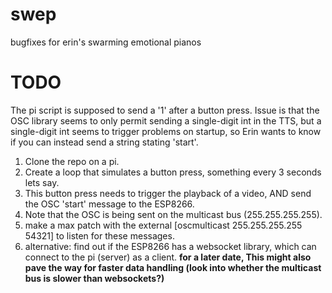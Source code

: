 # swep
bugfixes for erin's swarming emotional pianos 

# TODO
The pi script is supposed to send a '1' after a button press. Issue is that the OSC library seems to only permit sending a single-digit int in the TTS, but a single-digit int seems to trigger problems on startup, so Erin wants to know if you can instead send a string stating 'start'. 

1. Clone the repo on a pi. 
2. Create a loop that simulates a button press, something every 3 seconds lets say. 
3. This button press needs to trigger the playback of a video, AND send the OSC 'start' message to the ESP8266. 
4. Note that the OSC is being sent on the multicast bus (255.255.255.255). 
5. make a max patch with the external [oscmulticast 255.255.255.255 54321] to listen for these messages. 
6. alternative: find out if the ESP8266 has a websocket library, which can connect to the pi (server) as a client. **for a later date, This might also pave the way for faster data handling (look into whether the multicast bus is slower than websockets?)**